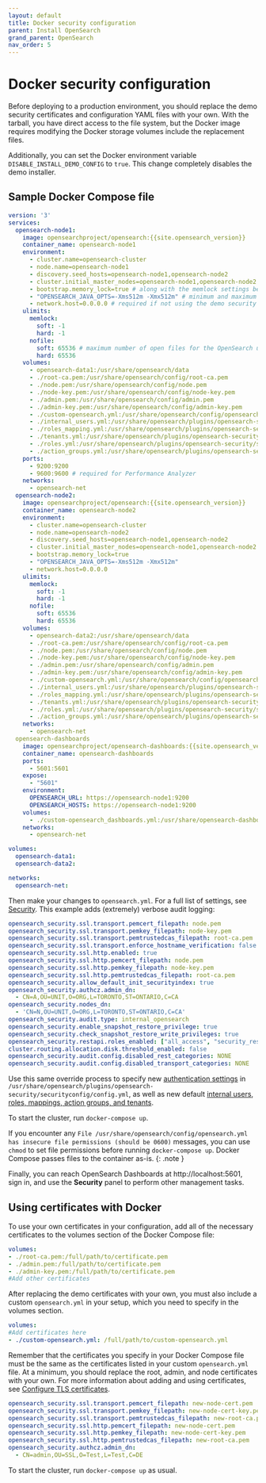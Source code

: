 ```yaml
---
layout: default
title: Docker security configuration
parent: Install OpenSearch
grand_parent: OpenSearch
nav_order: 5
---
```


# Docker security configuration

Before deploying to a production environment, you should replace the demo security certificates and configuration YAML files with your own. With the tarball, you have direct access to the file system, but the Docker image requires modifying the Docker storage volumes include the replacement files.

Additionally, you can set the Docker environment variable `DISABLE_INSTALL_DEMO_CONFIG` to `true`. This change completely disables the demo installer.

## Sample Docker Compose file

```yml
version: '3'
services:
  opensearch-node1:
    image: opensearchproject/opensearch:{{site.opensearch_version}}
    container_name: opensearch-node1
    environment:
      - cluster.name=opensearch-cluster
      - node.name=opensearch-node1
      - discovery.seed_hosts=opensearch-node1,opensearch-node2
      - cluster.initial_master_nodes=opensearch-node1,opensearch-node2
      - bootstrap.memory_lock=true # along with the memlock settings below, disables swapping
      - "OPENSEARCH_JAVA_OPTS=-Xms512m -Xmx512m" # minimum and maximum Java heap size, recommend setting both to 50% of system RAM
      - network.host=0.0.0.0 # required if not using the demo security configuration
    ulimits:
      memlock:
        soft: -1
        hard: -1
      nofile:
        soft: 65536 # maximum number of open files for the OpenSearch user, set to at least 65536 on modern systems
        hard: 65536
    volumes:
      - opensearch-data1:/usr/share/opensearch/data
      - ./root-ca.pem:/usr/share/opensearch/config/root-ca.pem
      - ./node.pem:/usr/share/opensearch/config/node.pem
      - ./node-key.pem:/usr/share/opensearch/config/node-key.pem
      - ./admin.pem:/usr/share/opensearch/config/admin.pem
      - ./admin-key.pem:/usr/share/opensearch/config/admin-key.pem
      - ./custom-opensearch.yml:/usr/share/opensearch/config/opensearch.yml
      - ./internal_users.yml:/usr/share/opensearch/plugins/opensearch-security/securityconfig/internal_users.yml
      - ./roles_mapping.yml:/usr/share/opensearch/plugins/opensearch-security/securityconfig/roles_mapping.yml
      - ./tenants.yml:/usr/share/opensearch/plugins/opensearch-security/securityconfig/tenants.yml
      - ./roles.yml:/usr/share/opensearch/plugins/opensearch-security/securityconfig/roles.yml
      - ./action_groups.yml:/usr/share/opensearch/plugins/opensearch-security/securityconfig/action_groups.yml
    ports:
      - 9200:9200
      - 9600:9600 # required for Performance Analyzer
    networks:
      - opensearch-net
  opensearch-node2:
    image: opensearchproject/opensearch:{{site.opensearch_version}}
    container_name: opensearch-node2
    environment:
      - cluster.name=opensearch-cluster
      - node.name=opensearch-node2
      - discovery.seed_hosts=opensearch-node1,opensearch-node2
      - cluster.initial_master_nodes=opensearch-node1,opensearch-node2
      - bootstrap.memory_lock=true
      - "OPENSEARCH_JAVA_OPTS=-Xms512m -Xmx512m"
      - network.host=0.0.0.0
    ulimits:
      memlock:
        soft: -1
        hard: -1
      nofile:
        soft: 65536
        hard: 65536
    volumes:
      - opensearch-data2:/usr/share/opensearch/data
      - ./root-ca.pem:/usr/share/opensearch/config/root-ca.pem
      - ./node.pem:/usr/share/opensearch/config/node.pem
      - ./node-key.pem:/usr/share/opensearch/config/node-key.pem
      - ./admin.pem:/usr/share/opensearch/config/admin.pem
      - ./admin-key.pem:/usr/share/opensearch/config/admin-key.pem
      - ./custom-opensearch.yml:/usr/share/opensearch/config/opensearch.yml
      - ./internal_users.yml:/usr/share/opensearch/plugins/opensearch-security/securityconfig/internal_users.yml
      - ./roles_mapping.yml:/usr/share/opensearch/plugins/opensearch-security/securityconfig/roles_mapping.yml
      - ./tenants.yml:/usr/share/opensearch/plugins/opensearch-security/securityconfig/tenants.yml
      - ./roles.yml:/usr/share/opensearch/plugins/opensearch-security/securityconfig/roles.yml
      - ./action_groups.yml:/usr/share/opensearch/plugins/opensearch-security/securityconfig/action_groups.yml
    networks:
      - opensearch-net
  opensearch-dashboards
    image: opensearchproject/opensearch-dashboards:{{site.opensearch_version}}
    container_name: opensearch-dashboards
    ports:
      - 5601:5601
    expose:
      - "5601"
    environment:
      OPENSEARCH_URL: https://opensearch-node1:9200
      OPENSEARCH_HOSTS: https://opensearch-node1:9200
    volumes:
      - ./custom-opensearch_dashboards.yml:/usr/share/opensearch-dashboards/config/opensearch_dashboards.yml
    networks:
      - opensearch-net

volumes:
  opensearch-data1:
  opensearch-data2:

networks:
  opensearch-net:
```

Then make your changes to `opensearch.yml`. For a full list of settings, see [Security](../../../security/configuration/). This example adds (extremely) verbose audit logging:

```yml
opensearch_security.ssl.transport.pemcert_filepath: node.pem
opensearch_security.ssl.transport.pemkey_filepath: node-key.pem
opensearch_security.ssl.transport.pemtrustedcas_filepath: root-ca.pem
opensearch_security.ssl.transport.enforce_hostname_verification: false
opensearch_security.ssl.http.enabled: true
opensearch_security.ssl.http.pemcert_filepath: node.pem
opensearch_security.ssl.http.pemkey_filepath: node-key.pem
opensearch_security.ssl.http.pemtrustedcas_filepath: root-ca.pem
opensearch_security.allow_default_init_securityindex: true
opensearch_security.authcz.admin_dn:
  - CN=A,OU=UNIT,O=ORG,L=TORONTO,ST=ONTARIO,C=CA
opensearch_security.nodes_dn:
  - 'CN=N,OU=UNIT,O=ORG,L=TORONTO,ST=ONTARIO,C=CA'
opensearch_security.audit.type: internal_opensearch
opensearch_security.enable_snapshot_restore_privilege: true
opensearch_security.check_snapshot_restore_write_privileges: true
opensearch_security.restapi.roles_enabled: ["all_access", "security_rest_api_access"]
cluster.routing.allocation.disk.threshold_enabled: false
opensearch_security.audit.config.disabled_rest_categories: NONE
opensearch_security.audit.config.disabled_transport_categories: NONE
```

Use this same override process to specify new [authentication settings](../../../security/configuration/configuration/) in `/usr/share/opensearch/plugins/opensearch-security/securityconfig/config.yml`, as well as new default [internal users, roles, mappings, action groups, and tenants](../../../security/configuration/yaml/).

To start the cluster, run `docker-compose up`.

If you encounter any `File /usr/share/opensearch/config/opensearch.yml has insecure file permissions (should be 0600)` messages, you can use `chmod` to set file permissions before running `docker-compose up`. Docker Compose passes files to the container as-is.
{: .note }

Finally, you can reach OpenSearch Dashboards at http://localhost:5601, sign in, and use the **Security** panel to perform other management tasks.

## Using certificates with Docker

To use your own certificates in your configuration, add all of the necessary certificates to the volumes section of the Docker Compose file:

```yml
volumes:
- ./root-ca.pem:/full/path/to/certificate.pem
- ./admin.pem:/full/path/to/certificate.pem
- ./admin-key.pem:/full/path/to/certificate.pem
#Add other certificates
```

After replacing the demo certificates with your own, you must also include a custom `opensearch.yml` in your setup, which you need to specify in the volumes section.

```yml
volumes:
#Add certificates here
- ./custom-opensearch.yml: /full/path/to/custom-opensearch.yml
```

Remember that the certificates you specify in your Docker Compose file must be the same as the certificates listed in your custom `opensearch.yml` file. At a minimum, you should replace the root, admin, and node certificates with your own. For more information about adding and using certificates, see [Configure TLS certificates](../security/configuration/tls.md).

```yml
opensearch_security.ssl.transport.pemcert_filepath: new-node-cert.pem
opensearch_security.ssl.transport.pemkey_filepath: new-node-cert-key.pem
opensearch_security.ssl.transport.pemtrustedcas_filepath: new-root-ca.pem
opensearch_security.ssl.http.pemcert_filepath: new-node-cert.pem
opensearch_security.ssl.http.pemkey_filepath: new-node-cert-key.pem
opensearch_security.ssl.http.pemtrustedcas_filepath: new-root-ca.pem
opensearch_security.authcz.admin_dn:
  - CN=admin,OU=SSL,O=Test,L=Test,C=DE
```

To start the cluster, run `docker-compose up` as usual.
